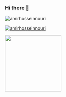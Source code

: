### Hi there 👋

<p align="left"> <img src="https://komarev.com/ghpvc/?username=hosseint79&label=Profile%20views&color=0e75b6&style=flat" alt="amirhosseinnouri" /> </p>

<p align="left"> <a href="https://github.com/ryo-ma/github-profile-trophy"><img src="https://github-profile-trophy.vercel.app/?username=hosseint79" alt="amirhosseinnouri" /></a> </p>

<img height="180em" src="https://github-readme-stats.vercel.app/api?username=hosseint79&show_icons=true&hide_border=true&&count_private=true&include_all_commits=true" />

<!--
**hosseint79/hosseint79** is a ✨ _special_ ✨ repository because its `README.md` (this file) appears on your GitHub profile.

Here are some ideas to get you started:

- 💬 Ask me about react and javascript

-->
